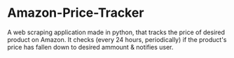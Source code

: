 # Amazon-Price-Tracker

A web scraping application made in python, that tracks the price of desired product on Amazon.
It checks (every 24 hours, periodically) if the product's price has fallen down to desired ammount & notifies user.